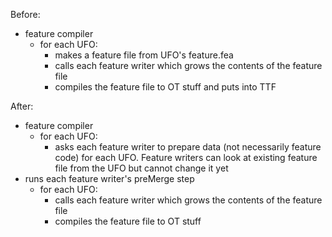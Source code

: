 Before:
- feature compiler
  - for each UFO:
    - makes a feature file from UFO's feature.fea
    - calls each feature writer which grows the contents of the feature file
    - compiles the feature file to OT stuff and puts into TTF


After:
- feature compiler
  - for each UFO:
    - asks each feature writer to prepare data (not necessarily feature code) for each UFO. Feature writers can look at existing feature file from the UFO but cannot change it yet
- runs each feature writer's preMerge step
  - for each UFO:
    - calls each feature writer which grows the contents of the feature file 
    - compiles the feature file to OT stuff